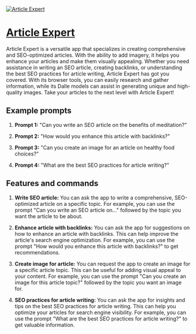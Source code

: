 [![Article Expert](https://files.oaiusercontent.com/file-JNT1IwI3eR7fluzq4jMwKcD0?se=2123-10-17T15%3A25%3A34Z&sp=r&sv=2021-08-06&sr=b&rscc=max-age%3D31536000%2C%20immutable&rscd=attachment%3B%20filename%3DDALL%25C2%25B7E%25202023-11-10%252017.51.06%2520-%2520Design%2520a%2520logo%2520for%2520a%2520custom%2520GPT%2520agent%2520named%2520%2527Article%2520Expert%2527.%2520The%2520logo%2520should%2520be%2520reminiscent%2520of%2520the%2520ChatGPT%2520logo%2520but%2520distinct%2520enough%2520to%2520stand%2520on%2520its%2520ow.png&sig=A2QdEiF/BTYsnXZVBCdfV/VCQbl/HIP/vv0eJHVMCmw%3D)](https://chat.openai.com/g/g-d627yBqcK-article-expert)

# [Article Expert](https://chat.openai.com/g/g-d627yBqcK-article-expert)

Article Expert is a versatile app that specializes in creating comprehensive and SEO-optimized articles. With the ability to add imagery, it helps you enhance your articles and make them visually appealing. Whether you need assistance in writing an SEO article, creating backlinks, or understanding the best SEO practices for article writing, Article Expert has got you covered. With its browser tools, you can easily research and gather information, while its Dalle models can assist in generating unique and high-quality images. Take your articles to the next level with Article Expert!

## Example prompts

1. **Prompt 1:** "Can you write an SEO article on the benefits of meditation?"

2. **Prompt 2:** "How would you enhance this article with backlinks?"

3. **Prompt 3:** "Can you create an image for an article on healthy food choices?"

4. **Prompt 4:** "What are the best SEO practices for article writing?"

## Features and commands

1. **Write SEO article:** You can ask the app to write a comprehensive, SEO-optimized article on a specific topic. For example, you can use the prompt "Can you write an SEO article on..." followed by the topic you want the article to be about.

2. **Enhance article with backlinks:** You can ask the app for suggestions on how to enhance an article with backlinks. This can help improve the article's search engine optimization. For example, you can use the prompt "How would you enhance this article with backlinks?" to get recommendations.

3. **Create image for article:** You can request the app to create an image for a specific article topic. This can be useful for adding visual appeal to your content. For example, you can use the prompt "Can you create an image for this article topic?" followed by the topic you want an image for.

4. **SEO practices for article writing:** You can ask the app for insights and tips on the best SEO practices for article writing. This can help you optimize your articles for search engine visibility. For example, you can use the prompt "What are the best SEO practices for article writing?" to get valuable information.